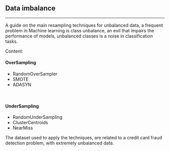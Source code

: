 ## Data imbalance
<hr>

A guide on the main resampling techniques for unbalanced data, a frequent problem in Machine learning is class unbalance, an evil that impairs the performance of models, unbalanced classes is a noise in classification tasks.

Content:

#### OverSampling

* RandomOverSampler
* SMOTE
* ADASYN
<br>

#### UnderSampling

* RandomUnderSampling
* ClusterCentroids
* NearMiss



The dataset used to apply the techniques, are related to a credit card fraud detection problem, with extremely unbalanced data.




